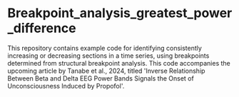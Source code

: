 # Breakpoint_analysis_greatest_power_difference

This repository contains example code for identifying consistently increasing or decreasing sections in a time series, using breakpoints determined from structural breakpoint analysis. This code accompanies the upcoming article by Tanabe et al., 2024, titled 'Inverse Relationship Between Beta and Delta EEG Power Bands Signals the Onset of Unconsciousness Induced by Propofol'.
